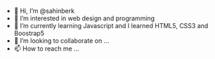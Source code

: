 - 👋 Hi, I’m @sahinberk
- 👀 I’m interested in web design and programming
- 🌱 I’m currently learning Javascript and I learned HTML5, CSS3 and Boostrap5
- 💞️ I’m looking to collaborate on ...
- 📫 How to reach me ...

<!---
sahinberk/sahinberk is a ✨ special ✨ repository because its `README.md` (this file) appears on your GitHub profile.
You can click the Preview link to take a look at your changes.
--->
